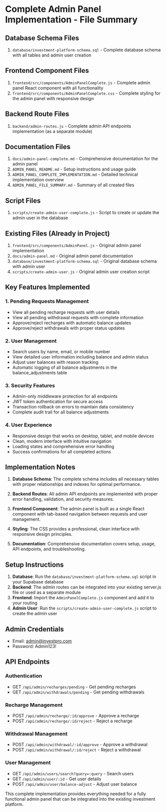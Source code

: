 # Complete Admin Panel Implementation - File Summary

## Database Schema Files
1. `database/investment-platform-schema.sql` - Complete database schema with all tables and admin user creation

## Frontend Component Files
1. `frontend/src/components/AdminPanelComplete.js` - Complete admin panel React component with all functionality
2. `frontend/src/components/AdminPanelComplete.css` - Complete styling for the admin panel with responsive design

## Backend Route Files
1. `backend/admin-routes.js` - Complete admin API endpoints implementation (as a separate module)

## Documentation Files
1. `docs/admin-panel-complete.md` - Comprehensive documentation for the admin panel
2. `ADMIN_PANEL_README.md` - Setup instructions and usage guide
3. `ADMIN_PANEL_COMPLETE_IMPLEMENTATION.md` - Detailed technical implementation overview
4. `ADMIN_PANEL_FILE_SUMMARY.md` - Summary of all created files

## Script Files
1. `scripts/create-admin-user-complete.js` - Script to create or update the admin user in the database

## Existing Files (Already in Project)
1. `frontend/src/components/AdminPanel.js` - Original admin panel implementation
2. `docs/admin-panel.md` - Original admin panel documentation
3. `database/investment-platform-schema.sql` - Original database schema with admin user
4. `scripts/create-admin-user.js` - Original admin user creation script

## Key Features Implemented

### 1. Pending Requests Management
- View all pending recharge requests with user details
- View all pending withdrawal requests with complete information
- Approve/reject recharges with automatic balance updates
- Approve/reject withdrawals with proper status updates

### 2. User Management
- Search users by name, email, or mobile number
- View detailed user information including balance and admin status
- Adjust user balances with reason tracking
- Automatic logging of all balance adjustments in the balance_adjustments table

### 3. Security Features
- Admin-only middleware protection for all endpoints
- JWT token authentication for secure access
- Transaction rollback on errors to maintain data consistency
- Complete audit trail for all balance adjustments

### 4. User Experience
- Responsive design that works on desktop, tablet, and mobile devices
- Clean, modern interface with intuitive navigation
- Loading states and comprehensive error handling
- Success confirmations for all completed actions

## Implementation Notes

1. **Database Schema**: The complete schema includes all necessary tables with proper relationships and indexes for optimal performance.

2. **Backend Routes**: All admin API endpoints are implemented with proper error handling, validation, and security measures.

3. **Frontend Component**: The admin panel is built as a single React component with tab-based navigation between requests and user management.

4. **Styling**: The CSS provides a professional, clean interface with responsive design principles.

5. **Documentation**: Comprehensive documentation covers setup, usage, API endpoints, and troubleshooting.

## Setup Instructions

1. **Database**: Run the `database/investment-platform-schema.sql` script in your Supabase database
2. **Backend**: The admin routes can be integrated into your existing server.js file or used as a separate module
3. **Frontend**: Import the `AdminPanelComplete.js` component and add it to your routing
4. **Admin User**: Run the `scripts/create-admin-user-complete.js` script to create the admin user

## Admin Credentials
- Email: admin@investpro.com
- Password: Admin123!

## API Endpoints

### Authentication
- GET `/api/admin/recharges/pending` - Get pending recharges
- GET `/api/admin/withdrawals/pending` - Get pending withdrawals

### Recharge Management
- POST `/api/admin/recharge/:id/approve` - Approve a recharge
- POST `/api/admin/recharge/:id/reject` - Reject a recharge

### Withdrawal Management
- POST `/api/admin/withdrawal/:id/approve` - Approve a withdrawal
- POST `/api/admin/withdrawal/:id/reject` - Reject a withdrawal

### User Management
- GET `/api/admin/users/search?query=:query` - Search users
- GET `/api/admin/user/:id` - Get user details
- POST `/api/admin/user/balance-adjust` - Adjust user balance

This complete implementation provides everything needed for a fully functional admin panel that can be integrated into the existing investment platform.